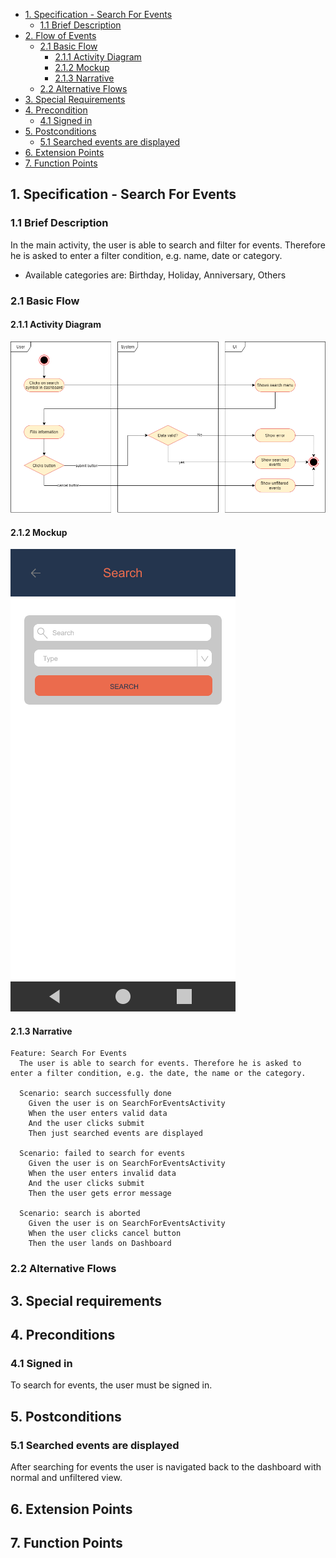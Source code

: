 - [1. Specification - Search For Events](#1-specification-create-event)
    - [1.1 Brief Description](#11-brief-description)
- [2. Flow of Events](#2-flow-of-events)
    - [2.1 Basic Flow](#21-basic-flow)
        - [2.1.1 Activity Diagram](#211-activity-diagram)
        - [2.1.2 Mockup](#212-mockup)
        - [2.1.3 Narrative](#213-narrative)
    - [2.2 Alternative Flows](#21-alternative-flows)
- [3. Special Requirements](#3-special-requirements)
- [4. Precondition](#4-preconditions)
    - [4.1 Signed in](#41-signed-in)
- [5. Postconditions](#5-postconditions)
    - [5.1 Searched events are displayed](#51-searched-event-are-displayed)    
- [6. Extension Points](#6-extension-points)
- [7. Function Points](#7-function-points)

## 1. Specification - Search For Events
### 1.1 Brief Description
In the main activity, the user is able to search and filter for events. Therefore he is asked to enter a filter condition, e.g. name, date or category.
* Available categories are: Birthday, Holiday, Anniversary, Others
### 2.1 Basic Flow
#### 2.1.1 Activity Diagram
![Activity Diagram](https://raw.githubusercontent.com/Honrix/PlandoraDocumentation/main/UCS/Search%20For%20Events.png)
#### 2.1.2 Mockup
![Mockup](https://raw.githubusercontent.com/Honrix/PlandoraDocumentation/main/UCS/mockup/Search%20For%20Events.png)

#### 2.1.3 Narrative
```
Feature: Search For Events
  The user is able to search for events. Therefore he is asked to enter a filter condition, e.g. the date, the name or the category.

  Scenario: search successfully done
    Given the user is on SearchForEventsActivity
    When the user enters valid data
    And the user clicks submit
    Then just searched events are displayed

  Scenario: failed to search for events
    Given the user is on SearchForEventsActivity
    When the user enters invalid data
    And the user clicks submit
    Then the user gets error message

  Scenario: search is aborted
    Given the user is on SearchForEventsActivity
    When the user clicks cancel button
    Then the user lands on Dashboard
```
### 2.2 Alternative Flows
## 3. Special requirements
## 4. Preconditions
### 4.1 Signed in
To search for events, the user must be signed in. 
## 5. Postconditions
### 5.1 Searched events are displayed
After searching for events the user is navigated back to the dashboard with normal and unfiltered view. 
## 6. Extension Points
## 7. Function Points
